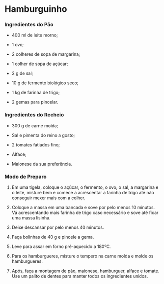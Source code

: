# Hamburguinho

### Ingredientes do Pão

- 400 ml de leite morno;

- 1 ovo;

- 2 colheres de sopa de margarina;

- 1 colher de sopa de açúcar;

- 2 g de sal;

- 10 g de fermento biológico seco;

- 1 kg de farinha de trigo;

- 2 gemas para pincelar.

### Ingredientes do Recheio

- 300 g de carne moída;

- Sal e pimenta do reino a gosto;

- 2 tomates fatiados fino;

- Alface;

- Maionese da sua preferência.

### Modo de Preparo

1. Em uma tigela, coloque o açúcar, o fermento, o ovo, o sal, a margarina e o leite, misture bem e comece a acrescentar a farinha de trigo até não conseguir mexer mais com a colher.

2. Coloque a massa em uma bancada e sove por pelo menos 10 minutos. Vá acrescentando mais farinha de trigo caso necessário e sove até ficar uma massa lisinha.

3. Deixe descansar por pelo menos 40 minutos.

4. Faça bolinhas de 40 g e pincele a gema.

5. Leve para assar em forno pré-aquecido a 180ºC.

6. Para os hamburgueres, misture o tempero na carne moída e molde os hamburgueres.

7. Após, faça a montagem de pão, maionese, hamburguer, alface e tomate. Use um palito de dentes para manter todos os ingredientes unidos.
